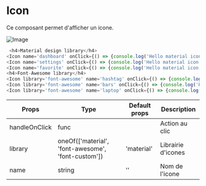 # Icon

Ce composant permet d'afficher un icone.

![Image](https://github.com/get-focus/focus-components/blob/develop/src/icon/example/capture.png?raw=true)

```javascript
 <h4>Material design library</h4>
<Icon name='dashboard' onClick={() => {console.log('Hello material icon dashboard !')}}/>
<Icon name='settings' onClick={() => {console.log('Hello material icon settings !')}}/>
<Icon name='favorite' onClick={() => {console.log('Hello material icon favorite !')}}/>
<h4>Font-Awesome library</h4>
<Icon library='font-awesome' name='hashtag' onClick={() => {console.log('Hello font-awesome icon hashtag !')}}/>
<Icon library='font-awesome' name='bars' onClick={() => {console.log('Hello font-awesome icon bars !')}}/>
<Icon library='font-awesome' name='laptop' onClick={() => {console.log('Hello font-awesome icon laptop !')}}/>
```


| Props | Type | Default props | Description |
|---|---|---|---|
| handleOnClick | func | | Action au clic |
| library | oneOf(['material', 'font-awesome', 'font-custom']) | 'material' | Librairie d'icones |
| name | string | '' | Nom de l'icone |
